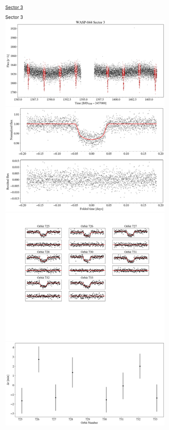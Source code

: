 [Sector 3](#sector3)

<a name = "sector3"></a>
Sector 3
![alt text](/tt/WASP-044_Sector_3/WASP-044_Sector_3_a_TimeSeries.png)
![alt text](/tt/WASP-044_Sector_3/WASP-044_Sector_3_b_FoldedLightCurve.png)
![alt text](/tt/WASP-044_Sector_3/WASP-044_Sector_3_b_IndividualTransitsWithFit.png)
![alt text](/tt/WASP-044_Sector_3/WASP-044_Sector_3_c_TimingResiduals.png)


